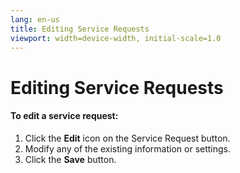 ```yaml
---
lang: en-us
title: Editing Service Requests
viewport: width=device-width, initial-scale=1.0
---
```


#  Editing Service Requests

#### To edit a service request:

1.  Click the **Edit** icon on the Service Request button.
2.  Modify any of the existing information or settings.
3.  Click the **Save** button.
